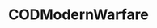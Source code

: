 ---
title: CODModernWarfare
crosslinks:
- Cod4Remastered
- Overwatch
- CallOfDuty
- Infinitewarfare
- halo
- whocares
- Gamingcirclejerk
- CoDCompetitive
---